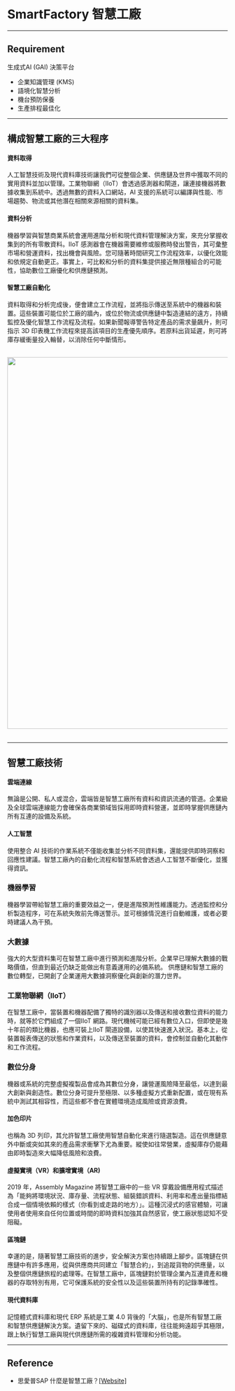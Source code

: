 # SmartFactory 智慧工廠

---
## Requirement

生成式AI (GAI) 決策平台
* 企業知識管理 (KMS)
* 語境化智慧分析
* 機台預防保養
* 生產排程最佳化

---
## 構成智慧工廠的三大程序

#### 資料取得
人工智慧技術及現代資料庫技術讓我們可從整個企業、供應鏈及世界中獲取不同的實用資料並加以管理。工業物聯網（IIoT）會透過感測器和閘道，讓連接機器將數據收集到系統中。透過無數的資料入口網站，AI 支援的系統可以編譯與性能、市場趨勢、物流或其他潛在相關來源相關的資料集。

#### 資料分析
機器學習與智慧商業系統會運用進階分析和現代資料管理解決方案，來充分掌握收集到的所有零散資料。IIoT 感測器會在機器需要維修或服務時發出警告，其可彙整市場和營運資料，找出機會與風險。您可隨著時間研究工作流程效率，以優化效能和依規定自動更正。事實上，可比較和分析的資料集提供接近無限種組合的可能性，協助數位工廠優化和供應鏈預測。

#### 智慧工廠自動化
資料取得和分析完成後，便會建立工作流程，並將指示傳送至系統中的機器和裝置。這些裝置可能位於工廠的牆內，或位於物流或供應鏈中製造連結的遠方，持續監控及優化智慧工作流程及流程。如果新聞報導警告特定產品的需求量飆升，則可指示 3D 印表機工作流程來提高該項目的生產優先順序。若原料出貨延遲，則可將庫存緩衝量投入輪替，以消除任何中斷情形。

<br/>
<img src="https://github.com/user-attachments/assets/d7b80d2c-656a-4f08-890b-c909d3159a8a" width=850>
<br/><br/>

---
## 智慧工廠技術

#### 雲端連線
無論是公開、私人或混合，雲端皆是智慧工廠所有資料和資訊流通的管道。企業級及全球雲端連線能力會確保各商業領域皆採用即時資料營運，並即時掌握供應鏈內所有互連的設備及系統。

#### 人工智慧
使用整合 AI 技術的作業系統不僅能收集並分析不同資料集，還能提供即時洞察和回應性建議。智慧工廠內的自動化流程和智慧系統會透過人工智慧不斷優化，並獲得資訊。

### 機器學習
機器學習帶給智慧工廠的重要效益之一，便是進階預測性維護能力。透過監控和分析製造程序，可在系統失敗前先傳送警示。並可根據情況進行自動維護，或者必要時建議人為干預。

### 大數據
強大的大型資料集可在智慧工廠中進行預測和進階分析。企業早已理解大數據的戰略價值，但直到最近仍缺乏能做出有意義運用的必備系統。 供應鏈和智慧工廠的數位轉型，已開創了企業運用大數據洞察優化與創新的潛力世界。

### 工業物聯網（IIoT）
在智慧工廠中，當裝置和機器配備了獨特的識別器以及傳送和接收數位資料的能力時，就等於它們組成了一個IIoT 網路。現代機械可能已經有數位入口，但即使是幾十年前的類比機器，也應可裝上IIoT 閘道設備，以使其快速進入狀況。基本上，從裝置報表傳送的狀態和作業資料，以及傳送至裝置的資料，會控制並自動化其動作和工作流程。

### 數位分身
機器或系統的完整虛擬複製品會成為其數位分身，讓營運風險降至最低，以達到最大創新與創造性。數位分身可提升至極限、以多種虛擬方式重新配置，或在現有系統中測試其相容性，而這些都不會在實體環境造成風險或資源浪費。

#### 加色印片
也稱為 3D 列印，其允許智慧工廠使用智慧自動化來進行隨選製造。這在供應鏈意外中斷或突如其來的產品需求衝擊下尤為重要。縱使如往常營業，虛擬庫存仍能藉由即時製造來大幅降低風險和浪費。

#### 虛擬實境（VR）和擴增實境（AR)
2019 年，Assembly Magazine 將智慧工廠中的一些 VR 穿戴設備應用程式描述為「能夠將環境狀況、庫存量、流程狀態、組裝錯誤資料、利用率和產出量指標結合成一個情境依賴的樣式（你看到或走路的地方）」。這種沉浸式的感官體驗，可讓使用者使用來自任何位置或時間的即時資料加強其自然感官，使工廠狀態認知不受阻礙。

#### 區塊鏈
幸運的是，隨著智慧工廠技術的進步，安全解決方案也持續跟上腳步。區塊鏈在供應鏈中有許多應用，從與供應商共同建立「智慧合約」，到追蹤貨物的供應量，以及整個供應鏈旅程的處理等。在智慧工廠中，區塊鏈對於管理企業內互連資產和機器的存取特別有用，它可保護系統的安全性以及這些裝置所持有的記錄準確性。

#### 現代資料庫
記憶體式資料庫和現代 ERP 系統是工業 4.0 背後的「大腦」，也是所有智慧工廠和智慧供應鏈解決方案。遺留下來的、磁碟式的資料庫，往往能夠遠超乎其極限，跟上執行智慧工廠與現代供應鏈所需的複雜資料管理和分析功能。

---
## Reference

* 思愛普SAP 什麼是智慧工廠？[[Website]](https://www.sap.com/taiwan/products/scm/what-is-a-smart-factory.html)
